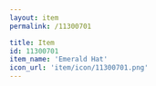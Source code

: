 ```yaml
---
layout: item
permalink: /11300701

title: Item
id: 11300701
item_name: 'Emerald Hat'
icon_url: 'item/icon/11300701.png'
---
```

